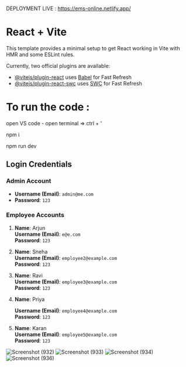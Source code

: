 DEPLOYMENT LIVE : https://ems-online.netlify.app/


# React + Vite

This template provides a minimal setup to get React working in Vite with HMR and some ESLint rules.

Currently, two official plugins are available:

- [@vitejs/plugin-react](https://github.com/vitejs/vite-plugin-react/blob/main/packages/plugin-react/README.md) uses [Babel](https://babeljs.io/) for Fast Refresh
- [@vitejs/plugin-react-swc](https://github.com/vitejs/vite-plugin-react-swc) uses [SWC](https://swc.rs/) for Fast Refresh


# To run the code :
open VS code - open terminal => ctrl + '

npm i

npm run dev


## Login Credentials

### Admin Account
- **Username (Email)**: `admin@me.com`
- **Password**: `123`

### Employee Accounts
1. **Name**: Arjun  
   **Username (Email)**: `e@e.com`  
   **Password**: `123`

2. **Name**: Sneha  
   **Username (Email)**: `employee2@example.com`  
   **Password**: `123`

3. **Name**: Ravi  
   **Username (Email)**: `employee3@example.com`  
   **Password**: `123`

4. **Name**: Priya  

   **Username (Email)**: `employee4@example.com`  
   **Password**: `123`

5. **Name**: Karan  
   **Username (Email)**: `employee5@example.com`  
   **Password**: `123`

![Screenshot (932)](https://github.com/user-attachments/assets/3297918d-0181-4a13-b6ea-77d255f14aaa)
![Screenshot (933)](https://github.com/user-attachments/assets/30fc3765-3df0-426d-87c3-def61e6a8cfb)
![Screenshot (934)](https://github.com/user-attachments/assets/e8ba0383-924b-4f35-abb6-2f2a90c7bf8d)
![Screenshot (936)](https://github.com/user-attachments/assets/186a423a-167e-4d76-899e-b88fc0af1e5e)
